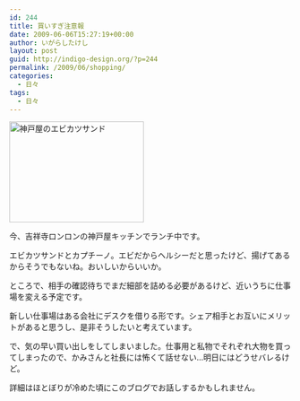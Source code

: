 ```yaml
---
id: 244
title: 買いすぎ注意報
date: 2009-06-06T15:27:19+00:00
author: いがらしたけし
layout: post
guid: http://indigo-design.org/?p=244
permalink: /2009/06/shopping/
categories:
  - 日々
tags:
  - 日々
---
```

<a href="http://photozou.jp/photo/show/120767/22724858"><img src="http://art13.photozou.jp/pub/767/120767/photo/22724858.jpg" alt="神戸屋のエビカツサンド" width="240" height="180" /></a>

今、吉祥寺ロンロンの神戸屋キッチンでランチ中です。

エビカツサンドとカプチーノ。エビだからヘルシーだと思ったけど、揚げてあるからそうでもないね。おいしいからいいか。

ところで、相手の確認待ちでまだ細部を詰める必要があるけど、近いうちに仕事場を変える予定です。

新しい仕事場はある会社にデスクを借りる形です。シェア相手とお互いにメリットがあると思うし、是非そうしたいと考えています。

で、気の早い買い出しをしてしまいました。仕事用と私物でそれぞれ大物を買ってしまったので、かみさんと社長には怖くて話せない…明日にはどうせバレるけど。

詳細はほとぼりが冷めた頃にこのブログでお話しするかもしれません。